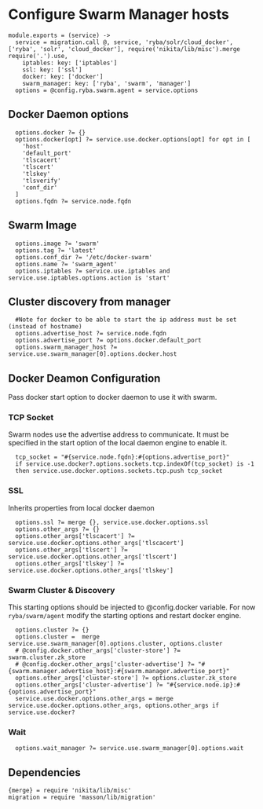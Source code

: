 
# Configure Swarm Manager hosts

    module.exports = (service) ->
      service = migration.call @, service, 'ryba/solr/cloud_docker', ['ryba', 'solr', 'cloud_docker'], require('nikita/lib/misc').merge require('.').use,
        iptables: key: ['iptables']
        ssl: key: ['ssl']
        docker: key: ['docker']
        swarm_manager: key: ['ryba', 'swarm', 'manager']
      options = @config.ryba.swarm.agent = service.options

## Docker Daemon options
      
      options.docker ?= {}
      options.docker[opt] ?= service.use.docker.options[opt] for opt in [
        'host'
        'default_port'
        'tlscacert'
        'tlscert'
        'tlskey'
        'tlsverify'
        'conf_dir'
      ]
      options.fqdn ?= service.node.fqdn

## Swarm Image

      options.image ?= 'swarm'
      options.tag ?= 'latest'
      options.conf_dir ?= '/etc/docker-swarm'
      options.name ?= 'swarm_agent'
      options.iptables ?= service.use.iptables and service.use.iptables.options.action is 'start'
      
## Cluster discovery from manager

      #Note for docker to be able to start the ip address must be set (instead of hostname)
      options.advertise_host ?= service.node.fqdn
      options.advertise_port ?= options.docker.default_port
      options.swarm_manager_host ?= service.use.swarm_manager[0].options.docker.host

## Docker Deamon Configuration

Pass docker start option to docker daemon to use it with swarm.

### TCP Socket

Swarm nodes use the advertise address to communicate. It must be specified
in the start option of the local daemon engine to enable it.

      tcp_socket = "#{service.node.fqdn}:#{options.advertise_port}"
      if service.use.docker?.options.sockets.tcp.indexOf(tcp_socket) is -1
      then service.use.docker.options.sockets.tcp.push tcp_socket

### SSL
Inherits properties from local docker daemon
      
      options.ssl ?= merge {}, service.use.docker.options.ssl
      options.other_args ?= {}
      options.other_args['tlscacert'] ?= service.use.docker.options.other_args['tlscacert']
      options.other_args['tlscert'] ?= service.use.docker.options.other_args['tlscert']
      options.other_args['tlskey'] ?= service.use.docker.options.other_args['tlskey']


### Swarm Cluster & Discovery

This starting options should be injected to @config.docker variable. For now 
`ryba/swarm/agent` modify the starting options and restart docker engine.

      options.cluster ?= {}
      options.cluster =  merge service.use.swarm_manager[0].options.cluster, options.cluster
      # @config.docker.other_args['cluster-store'] ?= swarm.cluster.zk_store
      # @config.docker.other_args['cluster-advertise'] ?= "#{swarm.manager.advertise_host}:#{swarm.manager.advertise_port}"
      options.other_args['cluster-store'] ?= options.cluster.zk_store
      options.other_args['cluster-advertise'] ?= "#{service.node.ip}:#{options.advertise_port}"
      service.use.docker.options.other_args = merge service.use.docker.options.other_args, options.other_args if service.use.docker?

### Wait

      options.wait_manager ?= service.use.swarm_manager[0].options.wait

## Dependencies

    {merge} = require 'nikita/lib/misc'
    migration = require 'masson/lib/migration'
